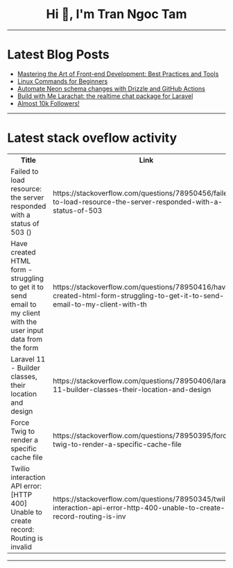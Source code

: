 <h1 align="center">Hi 👋, I'm Tran Ngoc Tam</h1>

---

# Latest Blog Posts 
<!-- BLOG-POST-LIST:START -->
- [Mastering the Art of Front-end Development: Best Practices and Tools](https://dev.to/jahswill_jacob_/mastering-the-art-of-front-end-development-best-practices-and-tools-jmd)
- [Linux Commands for Beginners](https://dev.to/harshm03/linux-commands-for-beginners-3ncd)
- [Automate Neon schema changes with Drizzle and GitHub Actions](https://dev.to/clerk/automate-neon-schema-changes-with-drizzle-and-github-actions-1o37)
- [Build with Me Larachat: the realtime chat package for Laravel](https://dev.to/ramzi-issiakhem/build-with-me-larachat-the-realtime-chat-package-for-laravel-2hon)
- [Almost 10k Followers!](https://dev.to/travislramos/almost-10k-followers-3hnc)
<!-- BLOG-POST-LIST:END -->

---

# Latest stack oveflow activity
<table>
  <tr><th>Title</th><th>Link</th></tr>
  <!-- STACKOVERFLOW:START --><tr><td>Failed to load resource: the server responded with a status of 503 &lpar;&rpar;</td><td>https://stackoverflow.com/questions/78950456/failed-to-load-resource-the-server-responded-with-a-status-of-503</td></tr><tr><td>Have created HTML form - struggling to get it to send email to my client with the user input data from the form</td><td>https://stackoverflow.com/questions/78950416/have-created-html-form-struggling-to-get-it-to-send-email-to-my-client-with-th</td></tr><tr><td>Laravel 11 - Builder classes, their location and design</td><td>https://stackoverflow.com/questions/78950406/laravel-11-builder-classes-their-location-and-design</td></tr><tr><td>Force Twig to render a specific cache file</td><td>https://stackoverflow.com/questions/78950395/force-twig-to-render-a-specific-cache-file</td></tr><tr><td>Twilio interaction API error: [HTTP 400] Unable to create record: Routing is invalid</td><td>https://stackoverflow.com/questions/78950345/twilio-interaction-api-error-http-400-unable-to-create-record-routing-is-inv</td></tr><!-- STACKOVERFLOW:END -->
</table>

---


